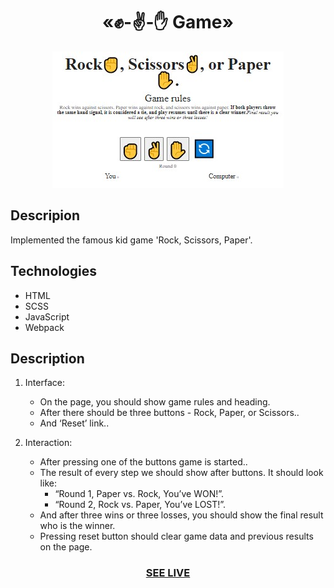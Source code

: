 <h1 align="center">«✊-✌-✋ Game»</h1>

<div align="center"><img src="img/readme.jpg"/></div>

<h2>Descripion</h2>
 Implemented the famous kid game 'Rock, Scissors, Paper'.

<h2>Technologies</h2>

+ HTML
+ SCSS
+ JavaScript
+ Webpack 

<h2>Description</h2>

1. Interface:
   - On the page, you should show game rules and heading.
   - After there should be three buttons - Rock, Paper, or Scissors..
   - And ‘Reset’ link..

2. Interaction:
   - After pressing one of the buttons game is started..
   - The result of every step we should show after buttons. It should look like:
      + “Round 1, Paper vs. Rock, You’ve WON!”.
      + “Round 2, Rock vs. Paper, You’ve LOST!”.
   - And after three wins or three losses, you should show the final result who is the winner.
   - Pressing reset button should clear game data and previous results on the page.

<h3 align="center"><a href="https://drozdovdenys.github.io/rock-scissors-paper/">SEE LIVE</a></h3>
